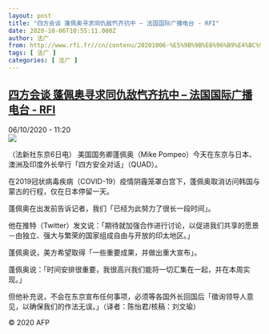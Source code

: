 ```yaml
---
layout: post
title: "四方会谈 蓬佩奥寻求同仇敌忾齐抗中 – 法国国际广播电台 - RFI"
date: 2020-10-06T10:55:11.000Z
author: 法广
from: http://www.rfi.fr//cn/contenu/20201006-%E5%9B%9B%E6%96%B9%E4%BC%9A%E8%B0%88-%E8%93%AC%E4%BD%A9%E5%A5%A5%E5%AF%BB%E6%B1%82%E5%90%8C%E4%BB%87%E6%95%8C%E5%BF%BE%E9%BD%90%E6%8A%97%E4%B8%AD
tags: [ 法广 ]
categories: [ 法广 ]
---
```

<!--1601981711000-->
[四方会谈 蓬佩奥寻求同仇敌忾齐抗中 – 法国国际广播电台 - RFI](http://www.rfi.fr//cn/contenu/20201006-%E5%9B%9B%E6%96%B9%E4%BC%9A%E8%B0%88-%E8%93%AC%E4%BD%A9%E5%A5%A5%E5%AF%BB%E6%B1%82%E5%90%8C%E4%BB%87%E6%95%8C%E5%BF%BE%E9%BD%90%E6%8A%97%E4%B8%AD)
------

<div>
<div>06/10/2020 - 11:20</div><img src="https://s.rfi.fr/media/display/32ce9a08-07b8-11eb-8027-005056bf87d6/w:310/p:16x9/int0011b.201006172003.jpg"><div class="t-content__body u-clearfix">            <p>（法新社东京6日电）    美国国务卿蓬佩奥（Mike Pompeo）今天在东京与日本、澳洲及印度外长举行「四方安全对话」（QUAD）。</p><p>   在2019冠状病毒疾病（COVID-19）疫情阴霾笼罩白宫下，蓬佩奥取消访问韩国与蒙古的行程，仅在日本停留一天。</p><p>    蓬佩奥在出发前告诉记者，我们「已经为此努力了很长一段时间」。</p><p>    他在推特（Twitter）发文说：「期待就加强合作进行讨论，以促进我们共享的愿景－由独立、强大与繁荣的国家组成自由与开放的印太地区。」</p><p>    蓬佩奥说，美方希望取得「一些重要成果，并做出重大宣布」。</p><p>    蓬佩奥说：「时间安排很重要，我很高兴我们能将一切汇集在一起，并在本周实现。」</p><p>    但他补充说，不会在东京宣布任何事项，必须等各国外长回国后「徵询领导人意见，以确保我们的作法无误。」（译者：陈怡君/核稿：刘文瑜）</p>            <p class="t-copyright">© 2020 AFP</p>        </div>
</div>
